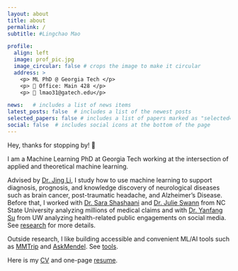 ```yaml
---
layout: about
title: about
permalink: /
subtitle: #Lingchao Mao

profile:
  align: left
  image: prof_pic.jpg
  image_circular: false # crops the image to make it circular
  address: >
    <p> ML PhD @ Georgia Tech </p>
    <p> 📍 Office: Main 428 </p>
    <p> 📧 lmao31@gatech.edu</p>

news:   # includes a list of news items
latest_posts: false  # includes a list of the newest posts
selected_papers: false # includes a list of papers marked as "selected={true}"
social: false  # includes social icons at the bottom of the page  
---
```


Hey, thanks for stopping by! 👋

I am a Machine Learning PhD at Georgia Tech working at the intersection of applied and theoretical machine learning. 

Advised by [Dr. Jing Li](https://sites.gatech.edu/jing-li/), I study how to use machine learning to support diagnosis, prognosis, and knowledge discovery of neurological diseases such as brain cancer, post-traumatic headache, and Alzheimer’s Disease. Before that, I worked with [Dr. Sara Shashaani](https://shashaani.wordpress.ncsu.edu/) and [Dr. Julie Swann](https://www.ise.ncsu.edu/people/jlswann/) from NC State University analyzing millions of medical claims and with [Dr. Yanfang Su](https://globalhealth.washington.edu/faculty/yanfang-su) from UW analyzing health-related public engagements on social media. See [research](/research/) for more details.

Outside research, I like building accessible and convenient ML/AI tools such as [MMTrip](https://youtu.be/g0p3DScMEJs) and [AskMendel](https://askmendel.ai/). See [tools](/tools/).

Here is my [CV](/assets/pdf/cv_lingchaomao.pdf) and one-page [resume](/assets/pdf/resume_lingchaomao.pdf). 



